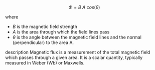 
$$Φ = B ~ A ~ cos(θ)$$

where
- $B$ is the magnetic field strength
- $A$ is the area through which the field lines pass
- $θ$ is the angle between the magnetic field lines and the normal (perpendicular) to the area A.

description
	Magnetic flux is a measurement of the total magnetic field which passes through a given area. It is a scalar quantity, typically measured in Weber (Wb) or Maxwells. 